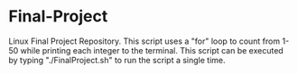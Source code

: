 # Final-Project
Linux Final Project Repository.
This script uses a "for" loop to count from 1-50 while printing each integer to the terminal.
This script can be executed by typing "./FinalProject.sh" to run the script a single time.

